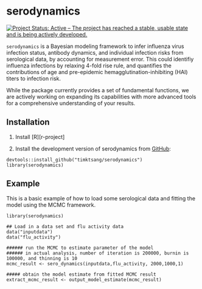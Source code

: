 <!-- README.md is generated from README.Rmd. Please edit that file -->

# serodynamics

[![Project Status: Active – The project has reached a stable, usable
state and is being actively
developed.](https://www.repostatus.org/badges/latest/active.svg)](https://www.repostatus.org/#active)

`serodynamics` is a Bayesian modeling framework to infer influenza virus
infection status, antibody dynamics, and individual infection risks from
serological data, by accounting for measurement error. This could
identifiy influenza infections by relaxing 4-fold rise rule, and
quantifies the contributions of age and pre-epidemic
hemagglutination-inhibiting (HAI) titers to infection risk.

While the package currently provides a set of fundamental functions, we
are actively working on expanding its capabilities with more advanced
tools for a comprehensive understanding of your results.

## Installation

1.  Install \[R\]\[r-project\]

2.  Install the development version of serodynamics from
    [GitHub](https://github.com/timktsang/serodynamics):

<!-- -->

    devtools::install_github("timktsang/serodynamics")
    library(serodynamics)

## Example

This is a basic example of how to load some serological data and fitting
the model using the MCMC framework.

    library(serodynamics)

    ## Load in a data set and flu activity data
    data("inputdata")
    data("flu_activity")

    ###### run the MCMC to estimate parameter of the model
    ###### in actual analysis, number of iteration is 200000, burnin is 100000, and thinning is 10
    mcmc_result <- sero_dynamics(inputdata,flu_activity, 2000,1000,1)

    ##### obtain the model estimate from fitted MCMC result
    extract_mcmc_result <- output_model_estimate(mcmc_result)
